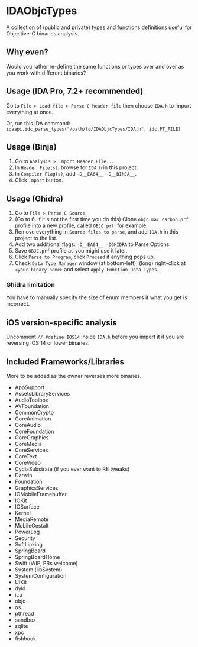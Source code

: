 # IDAObjcTypes
A collection of (public and private) types and functions definitions useful for Objective-C binaries analysis.

## Why even?
Would you rather re-define the same functions or types over and over as you work with different binaries?

## Usage (IDA Pro, 7.2+ recommended)
Go to `File > Load file > Parse C header file` then choose `IDA.h` to import everything at once.

Or, run this IDA command: `idaapi.idc_parse_types("/path/to/IDAObjcTypes/IDA.h", idc.PT_FILE)`

## Usage (Binja)
1. Go to `Analysis > Import Header File...`.
2. In `Header File(s)`, browse for `IDA.h` in this project.
3. In `Compiler Flag(s)`, add `-D__EA64__ -D__BINJA__`.
4. Click `Import` button.

## Usage (Ghidra)
1. Go to `File > Parse C Source`.
2. (Go to 6. if it's not the first time you do this) Clone `objc_mac_carbon.prf` profile into a new profile, called `OBJC.prf`, for example.
3. Remove everything in `Source files to parse`, and add `IDA.h` in this project to the list.
4. Add two additional flags: `-D__EA64__ -DGHIDRA` to Parse Options.
5. Save `OBJC.prf` profile as you might use it later.
6. Click `Parse to Program`, click `Proceed` if anything pops up.
7. Check `Data Type Manager` window (at bottom-left), (long) right-click at `<your-binary-name>` and select `Apply Function Data Types`.

### Ghidra limitation
You have to manually specify the size of enum members if what you get is incorrect.

## iOS version-specific analysis

Uncomment `// #define IOS14` inside `IDA.h` before you import it if you are reversing iOS 14 or lower binaries.

## Included Frameworks/Libraries
More to be added as the owner reverses more binaries.
- AppSupport
- AssetsLibraryServices
- AudioToolbox
- AVFoundation
- CommonCrypto
- CoreAnimation
- CoreAudio
- CoreFoundation
- CoreGraphics
- CoreMedia
- CoreServices
- CoreText
- CoreVideo
- CydiaSubstrate (if you ever want to RE tweaks)
- Darwin
- Foundation
- GraphicsServices
- IOMobileFramebuffer
- IOKit
- IOSurface
- Kernel
- MediaRemote
- MobileGestalt
- PowerLog
- Security
- SoftLinking
- SpringBoard
- SpringBoardHome
- Swift (WIP, PRs welcome)
- System (libSystem)
- SystemConfiguration
- UIKit
- dyld
- icu
- objc
- os
- pthread
- sandbox
- sqlite
- xpc
- fishhook